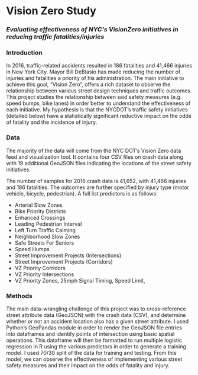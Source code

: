 # Vision Zero Study
### _Evaluating effectiveness of NYC's VisionZero initiatives in reducing traffic fatalities/injuries_

### Introduction

In 2016, traffic-related accidents resulted in 186 fatalities and 41,466 injuries in New
York City. Mayor Bill DeBlasio has made reducing the number of injuries and fatalities a priority of his
administration. The main initiative to achieve this goal, “Vision Zero”, offers a rich dataset to observe
the relationship between various street design techniques and traffic outcomes. This
project studies the relationship between said safety measures (e.g. speed bumps, bike lanes) in order better to understand the effectiveness of each initiative. My hypothesis is that the NYCDOT’s traffic safety initiatives (detailed below) have a statistically significant reductive impact on the odds of fatality and the incidence of injury.

### Data

The majority of the data will come from the NYC DOT’s Vision Zero data feed and visualization
tool. It contains four CSV files on crash data along with 19 additional GeoJSON files indicating the
locations of the street safety initiatives. 

The number of samples for 2016 crash data is 41,652, with 41,466 injuries and 186 fatalities. The
outcomes are further specified by injury type (motor vehicle, bicycle, pedestrian). A full list
predictors is as follows:  
- Arterial Slow Zones
- Bike Priority Districts
- Enhanced Crossings
- Leading Pedestrian Interval
- Left Turn Traffic Calming
- Neighborhood Slow Zones
- Safe Streets For Seniors
- Speed Humps
- Street Improvement Projects (Intersections)
- Street Improvement Projects (Corridors)
- VZ Priority Corridors
- VZ Priority Intersections
- VZ Priority Zones, 25mph Signal Timing, Speed Limit,

### Methods
The main data-wrangling challenge of this project was to cross-reference street attribute
data (GeoJSON) with the crash data (CSV), and determine whether or not an accident location also
has a given street attribute. I used Python’s GeoPandas module in order to render the
GeoJSON file entries into dataframes and identify points of intersection using basic spatial operations. This dataframe will then be formatted to run multiple logistic regression in R using the various predictors in order to generate a training model. I used 70/30 split of the data for training and testing. From this model, we can observe the effectiveness of implementing various street safety measures and their impact on the odds of fatality and injury.
